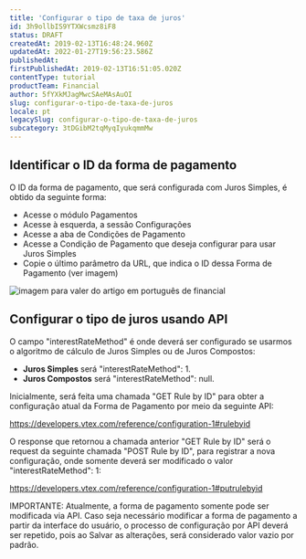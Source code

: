 ```yaml
---
title: 'Configurar o tipo de taxa de juros'
id: 3h9ollbIS9YTXWcsmz8iF8
status: DRAFT
createdAt: 2019-02-13T16:48:24.960Z
updatedAt: 2022-01-27T19:56:23.586Z
publishedAt: 
firstPublishedAt: 2019-02-13T16:51:05.020Z
contentType: tutorial
productTeam: Financial
author: 5fYXkMJagMwcSAeMAsAuOI
slug: configurar-o-tipo-de-taxa-de-juros
locale: pt
legacySlug: configurar-o-tipo-de-taxa-de-juros
subcategory: 3tDGibM2tqMyqIyukqmmMw
---
```


## Identificar o ID da forma de pagamento

O ID da forma de pagamento, que será configurada com Juros Simples, é obtido da seguinte forma:

- Acesse o módulo Pagamentos
- Acesse à esquerda, a sessão Configurações
- Acesse a aba de Condições de Pagamento
- Acesse a Condição de Pagamento que deseja configurar para usar Juros Simples
- Copie o último parâmetro da URL, que indica o ID dessa Forma de Pagamento (ver imagem)

![imagem para valer do artigo em português de financial](//images.ctfassets.net/alneenqid6w5/2Q1rgCboSZE7N9hQ5k7qlD/f179a4a58dc9c75a1154b48141d3c003/imagem_para_valer_do_artigo_em_portugu__s_de_financial.png)

## Configurar o tipo de juros usando API

O campo "interestRateMethod" é onde deverá ser configurado se usarmos o algoritmo de cálculo de Juros Simples ou de Juros Compostos:
- **Juros Simples** será "interestRateMethod": 1.
- **Juros Compostos** será "interestRateMethod": null.

Inicialmente, será feita uma chamada "GET Rule by ID" para obter a configuração atual da Forma de Pagamento por meio da seguinte API:

https://developers.vtex.com/reference/configuration-1#rulebyid

O response que retornou a chamada anterior "GET Rule by ID" será o request da seguinte chamada "POST Rule by ID", para registrar a nova configuração, onde somente deverá ser modificado o valor "interestRateMethod": 1:

https://developers.vtex.com/reference/configuration-1#putrulebyid

<div class="alert alert-danger">
IMPORTANTE: Atualmente, a forma de pagamento somente pode ser modificada via API. Caso seja necessário modificar a forma de pagamento a partir da interface do usuário, o processo de configuração por API deverá ser repetido, pois ao Salvar as alterações, será considerado valor vazio por padrão.
</div>
